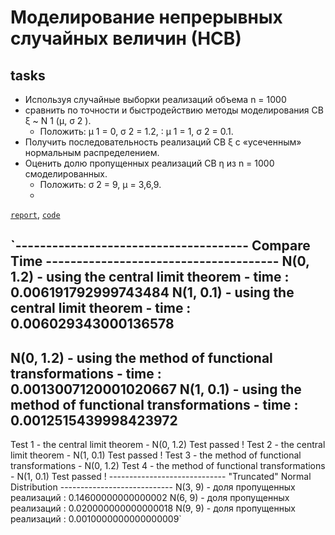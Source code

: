 # Моделирование непрерывных случайных величин (НСВ)
## tasks
- Используя случайные выборки реализаций объема n = 1000
- сравнить по точности и быстродействию методы моделирования CB ξ ~ N 1 (μ, σ 2 ). 
  - Положить: μ 1 = 0, σ 2 = 1.2, ∶ μ 1 = 1, σ 2 = 0.1. 
- Получить последовательность реализаций CB ξ c «усеченным» нормальным распределением. 
- Оценить долю пропущенных реализаций CB η из n = 1000 смоделированных.
  - Положить: σ 2 = 9, μ = 3,6,9.
  - 
[`report`](https://github.com/vetasavitskaya/famcs-simulation-and-statistical-modeling-labs/blob/main/lab-01/%D0%BC%D0%BE%D0%B4%D0%B5%D0%BB%D0%B8%D1%80%D0%BE%D0%B2%D0%B0%D0%BD%D0%B8%D0%B5_%D0%BD%D0%B5%D0%BF%D1%80%D0%B5%D1%80%D1%8B%D0%B2%D0%BD%D1%8B%D1%85_%D1%81%D0%BB%D1%83%D1%87%D0%B0%D0%B9%D0%BD%D1%8B%D1%85_%D0%B2%D0%B5%D0%BB%D0%B8%D1%87%D0%B8%D0%BD.pdf),
[`code`](https://github.com/vetasavitskaya/famcs-simulation-and-statistical-modeling-labs/blob/main/lab-01/lab-01-standard-normal_distribution.py)

`-------------------------------------- Compare Time --------------------------------------
N(0, 1.2) - using the central limit theorem - time : 0.006191792999743484
N(1, 0.1) - using the central limit theorem - time : 0.006029343000136578
------------------------------------------------------------------------------------------
N(0, 1.2) - using the method of functional transformations - time : 0.0013007120001020667
N(1, 0.1) - using the method of functional transformations - time : 0.0012515439998423972
------------------------------------------------------------------------------------------
Test 1 - the central limit theorem - N(0, 1.2)
Test passed !
Test 2 - the central limit theorem - N(1, 0.1)
Test passed !
Test 3 - the method of functional transformations - N(0, 1.2)
Test 4 - the method of functional transformations - N(1, 0.1)
Test passed !
----------------------------- "Truncated" Normal Distribution ----------------------------
N(3, 9) - доля пропущенных реализаций : 0.14600000000000002
N(6, 9) - доля пропущенных реализаций : 0.020000000000000018
N(9, 9) - доля пропущенных реализаций : 0.0010000000000000009`
